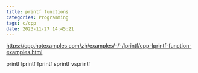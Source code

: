 ```yaml
---
title: printf functions
categories: Programming
tags: c/cpp
date: 2023-11-27 14:45:21
---
```


https://cpp.hotexamples.com/zh/examples/-/-/lprintf/cpp-lprintf-function-examples.html

printf
lprintf
fprintf
sprintf
vsprintf
